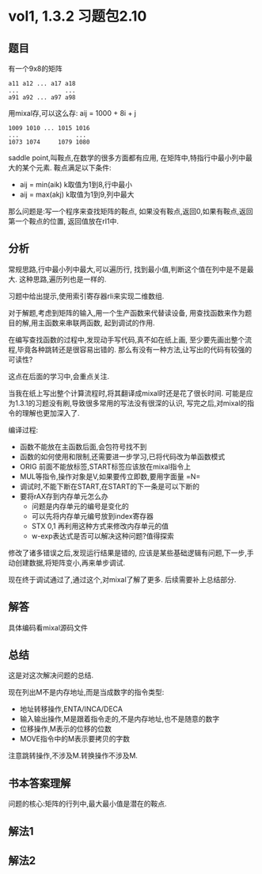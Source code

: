 # vol1, 1.3.2 习题包2.10

## 题目

有一个9x8的矩阵

    a11 a12 ... a17 a18
    ...             ...
    a91 a92 ... a97 a98

用mixal存,可以这么存: aij = 1000 + 8i + j

    1009 1010 ... 1015 1016
    ...                ...
    1073 1074     1079 1080

saddle point,叫鞍点,在数学的很多方面都有应用,
在矩阵中,特指行中最小列中最大的某个元素.
鞍点满足以下条件:

- aij = min(aik) k取值为1到8,行中最小
- aij = max(akj) k取值为1到9,列中最大

那么问题是:写一个程序来查找矩阵的鞍点,
如果没有鞍点,返回0,如果有鞍点,返回第一个鞍点的位置,
返回值放在rI1中.

## 分析

常规思路,行中最小列中最大,可以遍历行,
找到最小值,判断这个值在列中是不是最大.
这种思路,遍历列也是一样的.

习题中给出提示,使用索引寄存器rIi来实现二维数组.

对于解题,考虑到矩阵的输入,用一个生产函数来代替读设备,
用查找函数来作为题目的解,用主函数来串联两函数,
起到调试的作用.

在编写查找函数的过程中,发现动手写代码,真不如在纸上画,
至少要先画出整个流程,毕竟各种跳转还是很容易出错的.
那么有没有一种方法,让写出的代码有较强的可读性?

这点在后面的学习中,会重点关注.

当我在纸上写出整个计算流程时,将其翻译成mixal时还是花了很长时间.
可能是应为1.3.1的习题没有刷,导致很多常用的写法没有很深的认识,
写完之后,对mixal的指令的理解也更加深入了.

编译过程:

- 函数不能放在主函数后面,会包符号找不到
- 函数的如何使用和限制,还需要进一步学习,已将代码改为单函数模式
- ORIG 前面不能放标签,START标签应该放在mixal指令上
- MUL等指令,操作对象是V,如果要传立即数,要用字面量 =N=
- 调试时,不能下断在START,在START的下一条是可以下断的
- 要将rAX存到内存单元怎么办
  - 问题是内存单元的编号是变化的
  - 可以先将内存单元编号放到index寄存器
  - STX 0,1 再利用这种方式来修改内存单元的值
  - w-exp表达式是否可以解决这种问题?值得探索

修改了诸多错误之后,发现运行结果是错的,
应该是某些基础逻辑有问题,下一步,手动创建数据,将矩阵变小,再来单步调试.

现在终于调试通过了,通过这个,对mixal了解了更多.
后续需要补上总结部分.

## 解答

具体编码看mixal源码文件

## 总结

这是对这次解决问题的总结.

现在列出M不是内存地址,而是当成数字的指令类型:

- 地址转移操作,ENTA/INCA/DECA
- 输入输出操作,M是跟着指令走的,不是内存地址,也不是随意的数字
- 位移操作,M表示的位移的位数
- MOVE指令中的M表示要拷贝的字数

注意跳转操作,不涉及M.转换操作不涉及M.

## 书本答案理解

问题的核心:矩阵的行列中,最大最小值是潜在的鞍点.

## 解法1

## 解法2

